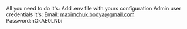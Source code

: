 All you need to do it's:
  Add .env file with yours configuration
Admin user credentials it's:
  Email: maximchuk.bodya@gmail.com
  Password:nOkAE0LNbi
